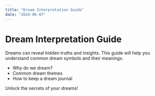 ```yaml
---
title: "Dream Interpretation Guide"
date: "2024-06-07"
---
```


# Dream Interpretation Guide

Dreams can reveal hidden truths and insights. This guide will help you understand common dream symbols and their meanings.

- Why do we dream?
- Common dream themes
- How to keep a dream journal

Unlock the secrets of your dreams! 